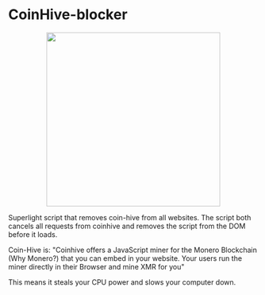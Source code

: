 # CoinHive-blocker
<p align="center">
  <img src="https://github.com/andreas0607/CoinHive-blocker/blob/master/ad.png" width="350"/>
</p>
Superlight script that removes coin-hive from all websites. The script both cancels all requests from coinhive and removes the script from the DOM before it loads.


Coin-Hive is:
"Coinhive offers a JavaScript miner for the Monero Blockchain (Why Monero?) that you can embed in your website. Your users run the miner directly in their Browser and mine XMR for you"

This means it steals your CPU power and slows your computer down.

